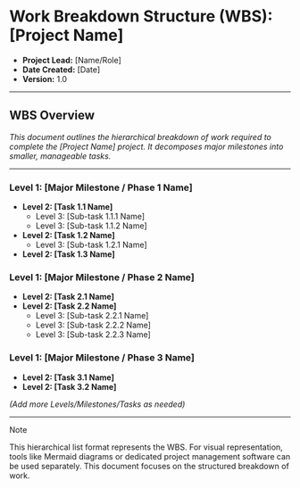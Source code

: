 # Work Breakdown Structure (WBS): [Project Name]

* **Project Lead:** [Name/Role]
* **Date Created:** [Date]
* **Version:** 1.0

---

## WBS Overview

_This document outlines the hierarchical breakdown of work required to complete the [Project Name] project. It decomposes major milestones into smaller, manageable tasks._

---

### **Level 1: [Major Milestone / Phase 1 Name]**

* **Level 2: [Task 1.1 Name]**
    * Level 3: [Sub-task 1.1.1 Name]
    * Level 3: [Sub-task 1.1.2 Name]
* **Level 2: [Task 1.2 Name]**
    * Level 3: [Sub-task 1.2.1 Name]
* **Level 2: [Task 1.3 Name]**

### **Level 1: [Major Milestone / Phase 2 Name]**

* **Level 2: [Task 2.1 Name]**
* **Level 2: [Task 2.2 Name]**
    * Level 3: [Sub-task 2.2.1 Name]
    * Level 3: [Sub-task 2.2.2 Name]
    * Level 3: [Sub-task 2.2.3 Name]

### **Level 1: [Major Milestone / Phase 3 Name]**

* **Level 2: [Task 3.1 Name]**
* **Level 2: [Task 3.2 Name]**

*(Add more Levels/Milestones/Tasks as needed)*

---

> [!NOTE]
> This hierarchical list format represents the WBS. For visual representation, tools like Mermaid diagrams or dedicated project management software can be used separately. This document focuses on the structured breakdown of work.